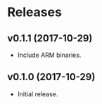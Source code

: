 Releases
========

v0.1.1 (2017-10-29)
-------------------

-   Include ARM binaries.


v0.1.0 (2017-10-29)
-------------------

-   Initial release.

